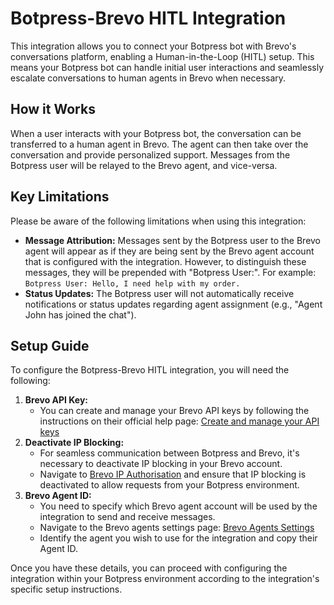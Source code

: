 # Botpress-Brevo HITL Integration

This integration allows you to connect your Botpress bot with Brevo's conversations platform, enabling a Human-in-the-Loop (HITL) setup. This means your Botpress bot can handle initial user interactions and seamlessly escalate conversations to human agents in Brevo when necessary.

## How it Works

When a user interacts with your Botpress bot, the conversation can be transferred to a human agent in Brevo. The agent can then take over the conversation and provide personalized support. Messages from the Botpress user will be relayed to the Brevo agent, and vice-versa.

## Key Limitations

Please be aware of the following limitations when using this integration:

*   **Message Attribution:** Messages sent by the Botpress user to the Brevo agent will appear as if they are being sent by the Brevo agent account that is configured with the integration. However, to distinguish these messages, they will be prepended with "Botpress User:". For example: `Botpress User: Hello, I need help with my order.`
*   **Status Updates:** The Botpress user will not automatically receive notifications or status updates regarding agent assignment (e.g., "Agent John has joined the chat").

## Setup Guide

To configure the Botpress-Brevo HITL integration, you will need the following:

1.  **Brevo API Key:**
    *   You can create and manage your Brevo API keys by following the instructions on their official help page: [Create and manage your API keys](https://help.brevo.com/hc/en-us/articles/209467485-Create-and-manage-your-API-keys)
2.  **Deactivate IP Blocking:**
    *   For seamless communication between Botpress and Brevo, it's necessary to deactivate IP blocking in your Brevo account.
    *   Navigate to [Brevo IP Authorisation](https://app.brevo.com/security/authorised_ips) and ensure that IP blocking is deactivated to allow requests from your Botpress environment.
3.  **Brevo Agent ID:**
    *   You need to specify which Brevo agent account will be used by the integration to send and receive messages.
    *   Navigate to the Brevo agents settings page: [Brevo Agents Settings](https://conversations-app.brevo.com/settings/agents)
    *   Identify the agent you wish to use for the integration and copy their Agent ID.

Once you have these details, you can proceed with configuring the integration within your Botpress environment according to the integration's specific setup instructions. 